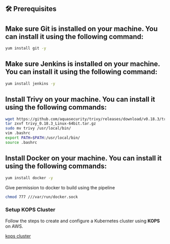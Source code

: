 ## 🛠️ Prerequisites

## Make sure Git is installed on your machine. You can install it using the following command:

```bash
yum install git -y
```
## Make sure Jenkins is installed on your machine. You can install it using the following command:
```bash
yum install jenkins -y
```
## Install Trivy on your machine. You can install it using the following commands:
```bash
wget https://github.com/aquasecurity/trivy/releases/download/v0.18.3/trivy_0.18.3_Linux-64bit.tar.gz
tar zxvf trivy_0.18.3_Linux-64bit.tar.gz
sudo mv trivy /usr/local/bin/
vim .bashrc
export PATH=$PATH:/usr/local/bin/
source .bashrc  
```

## Install Docker on your machine. You can install it using the following commands:
```bash
yum install docker -y
```
Give permission to docker to build using the pipeline
```bash
chmod 777 ///var/run/docker.sock
```

### Setup KOPS Cluster

Follow the steps to create and configure a Kubernetes cluster using **KOPS** on AWS.

[kops cluster](docs/docs/kops-setup.md)







